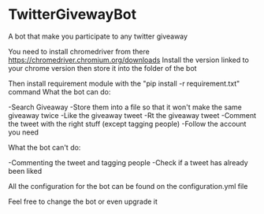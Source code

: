 # TwitterGivewayBot
A bot that make you participate to any twitter giveaway

You need to install chromedriver from there https://chromedriver.chromium.org/downloads
Install the version linked to your chrome version then store it into the folder of the bot

Then install requirement module with the "pip install -r requirement.txt" command
What the bot can do:

-Search Giveaway
-Store them into a file so that it won't make the same giveaway twice
-Like the giveaway tweet
-Rt the giveaway tweet
-Comment the tweet with the right stuff (except tagging people)
-Follow the account you need

What the bot can't do:

-Commenting the tweet and tagging people
-Check if a tweet has already been liked

All the configuration for the bot can be found on the configuration.yml file

Feel free to change the bot or even upgrade it
